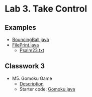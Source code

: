 Lab 3. Take Control
=====

## Examples ##
  * [BouncingBall.java](BouncingBall.java)
  * [FilePrint.java](FilePrint.java)
    * [Psalm23.txt](Psalm23.txt)

## Classwork 3 ##
  * M5. Gomoku Game
    * [Description](cw3.pdf)
    * Starter code: [Gomoku.java](Gomoku.java)
